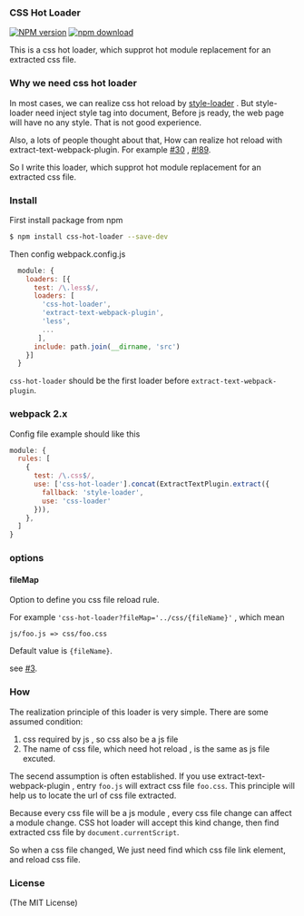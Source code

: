 ### CSS Hot Loader

[![NPM version][npm-image]][npm-url]
[![npm download][download-image]][download-url]

[npm-image]: http://img.shields.io/npm/v/css-hot-loader.svg?style=flat-square
[npm-url]: http://npmjs.org/package/css-hot-loader
[download-image]: https://img.shields.io/npm/dm/css-hot-loader.svg?style=flat-square
[download-url]: https://npmjs.org/package/css-hot-loader


This is a css hot loader, which supprot hot module replacement for an extracted css file.

### Why we need css hot loader

In most cases, we can realize css hot reload by [style-loader](https://github.com/webpack/style-loader) . But style-loader need inject style tag into document, Before js ready, the web page will have no any style. That is not good experience.

Also, a lots of people thought about that, How can realize hot reload with
extract-text-webpack-plugin. For example [#30](https://github.com/webpack-contrib/extract-text-webpack-plugin/issues/30) , [#!89](https://github.com/webpack-contrib/extract-text-webpack-plugin/pull/89).

So I write this loader, which supprot hot module replacement for an extracted css file.

### Install

First install package from npm

```sh
$ npm install css-hot-loader --save-dev
```

Then config webpack.config.js

```javascript
  module: {
    loaders: [{
      test: /\.less$/,
      loaders: [
        'css-hot-loader',
        'extract-text-webpack-plugin',
        'less',
        ...
       ],
      include: path.join(__dirname, 'src')
    }]
  }
```

`css-hot-loader` should be the first loader before `extract-text-webpack-plugin`.

### webpack 2.x

Config file example should like this

```javascript
module: {
  rules: [
    {
      test: /\.css$/,
      use: ['css-hot-loader'].concat(ExtractTextPlugin.extract({
        fallback: 'style-loader',
        use: 'css-loader'
      })),
    },
  ]
}
```

### options

#### fileMap

Option to define you css file reload rule.

For example `'css-hot-loader?fileMap='../css/{fileName}'` , which mean

```
js/foo.js => css/foo.css
```

Default value is `{fileName}`.

see [#3](https://github.com/shepherdwind/css-hot-loader/issues/3).

### How


The realization principle of this loader is very simple. There are some assumed condition:

1. css required by js , so css also be a js file
2. The name of css file, which need hot reload , is the same as js file excuted.

The secend assumption is often established. If you use extract-text-webpack-plugin , entry `foo.js` will extract css file `foo.css`. This principle will help us to locate the url of css file extracted.

Because every css file will be a js module , every css file change can affect a module change. CSS hot loader will accept this kind change, then find extracted css file by `document.currentScript`.

So when a css file changed, We just need find which css file link element, and reload css file.

### License

(The MIT License)
